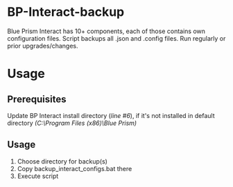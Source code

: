 # BP-Interact-backup
Blue Prism Interact has 10+ components, each of those contains own configuration files. 
Script backups all .json and .config files. 
Run regularly or prior upgrades/changes.

# Usage
## Prerequisites
Update BP Interact install directory (_line #6_), if it's not installed in default directory _(C:\Program Files (x86)\Blue Prism\)_

## Usage
1. Choose directory for backup(s)
2. Copy backup_interact_configs.bat there
3. Execute script
